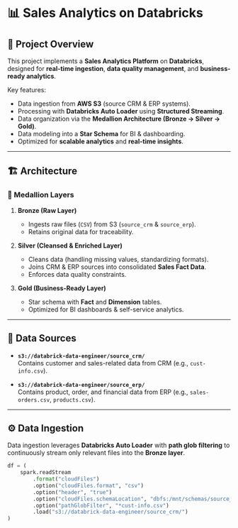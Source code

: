 # 📊 Sales Analytics on Databricks

## 🚀 Project Overview
This project implements a **Sales Analytics Platform** on **Databricks**, designed for **real-time ingestion**, **data quality management**, and **business-ready analytics**.  

Key features:
- Data ingestion from **AWS S3** (source CRM & ERP systems).
- Processing with **Databricks Auto Loader** using **Structured Streaming**.
- Data organization via the **Medallion Architecture (Bronze → Silver → Gold)**.
- Data modeling into a **Star Schema** for BI & dashboarding.
- Optimized for **scalable analytics** and **real-time insights**.

---

## 🏗️ Architecture

### 🔹 Medallion Layers
1. **Bronze (Raw Layer)**  
   - Ingests raw files (`CSV`) from S3 (`source_crm` & `source_erp`).  
   - Retains original data for traceability.

2. **Silver (Cleansed & Enriched Layer)**  
   - Cleans data (handling missing values, standardizing formats).  
   - Joins CRM & ERP sources into consolidated **Sales Fact Data**.  
   - Enforces data quality constraints.

3. **Gold (Business-Ready Layer)**  
   - Star schema with **Fact** and **Dimension** tables.  
   - Optimized for BI dashboards & self-service analytics.

---

## 📂 Data Sources
- **`s3://databrick-data-engineer/source_crm/`**  
  Contains customer and sales-related data from CRM (e.g., `cust-info.csv`).

- **`s3://databrick-data-engineer/source_erp/`**  
  Contains product, order, and financial data from ERP (e.g., `sales-orders.csv`, `products.csv`).

---

## ⚙️ Data Ingestion
Data ingestion leverages **Databricks Auto Loader** with **path glob filtering** to continuously stream only relevant files into the **Bronze layer**.

```python
df = (
    spark.readStream
        .format("cloudFiles")
        .option("cloudFiles.format", "csv")
        .option("header", "true")
        .option("cloudFiles.schemaLocation", "dbfs:/mnt/schemas/source_crm")
        .option("pathGlobFilter", "*cust-info.csv")
        .load("s3://databrick-data-engineer/source_crm/")
)
